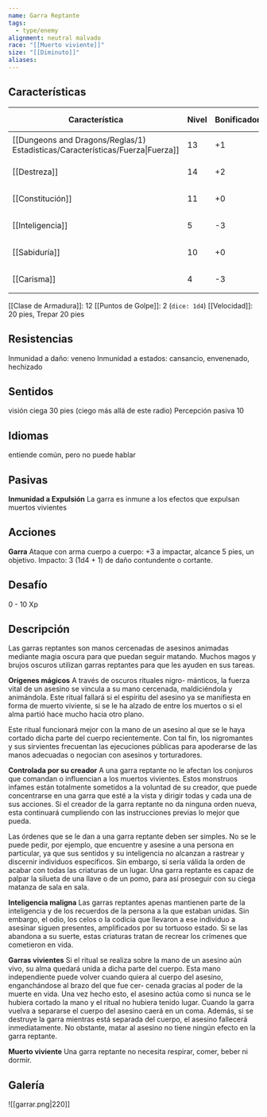 ```yaml
---
name: Garra Reptante
tags:
  - type/enemy
alignment: neutral malvado
race: "[[Muerto viviente]]"
size: "[[Diminuto]]"
aliases:
---
```


## Características

| Característica                                                                 | Nivel | Bonificador | Lanzar dado      |
| ------------------------------------------------------------------------------ | ----- | ----------- | ---------------- |
| [[Dungeons and Dragons/Reglas/1) Estadisticas/Características/Fuerza\|Fuerza]] | 13    | +1          | `dice: 1d20 + 0` |
| [[Destreza]]                                                                   | 14    | +2          | `dice: 1d20 + 0` |
| [[Constitución]]                                                               | 11    | +0          | `dice: 1d20 + 0` |
| [[Inteligencia]]                                                               | 5     | -3          | `dice: 1d20 + 0` |
| [[Sabiduría]]                                                                  | 10    | +0          | `dice: 1d20 + 0` |
| [[Carisma]]                                                                    | 4     | -3          | `dice: 1d20 + 0` |

[[Clase de Armadura]]: 12
[[Puntos de Golpe]]: 2 (`dice: 1d4`)
[[Velocidad]]: 20 pies, Trepar 20 pies

## Resistencias

Inmunidad a daño: veneno
Inmunidad a estados: cansancio, envenenado, hechizado

## Sentidos

visión ciega 30 pies (ciego más allá de este radio)
Percepción pasiva 10

## Idiomas

entiende común, pero no puede hablar

## Pasivas

**Inmunidad a Expulsión**
La garra es inmune a los efectos que
expulsan muertos vivientes

## Acciones

**Garra**
Ataque con arma cuerpo a cuerpo: +3 a impactar, alcance 5 pies, un objetivo. 
Impacto: 3 (1d4 + 1) de daño contundente o cortante.

## Desafío

0 - 10 Xp

## Descripción

Las garras reptantes son manos cercenadas de asesinos animadas mediante magia oscura para que puedan seguir matando. Muchos magos y brujos oscuros utilizan garras reptantes para que les ayuden en sus tareas.

**Orígenes mágicos**
A través de oscuros rituales nigro- mánticos, la fuerza vital de un asesino se vincula a su mano cercenada, maldiciéndola y animándola. Este ritual fallará si el espíritu del asesino ya se manifiesta en forma de muerto viviente, si se le ha alzado de entre los muertos o si el alma partió hace mucho hacia otro plano.

Este ritual funcionará mejor con la mano de un asesino al que se le haya cortado dicha parte del cuerpo recientemente. Con tal fin, los nigromantes y sus sirvientes frecuentan las ejecuciones públicas para apoderarse de las manos adecuadas o negocian con asesinos y torturadores.

**Controlada por su creador**
A una garra reptante no le afectan los conjuros que comandan o influencian a los muertos vivientes. Estos monstruos infames están totalmente sometidos a la voluntad de su creador, que puede concentrarse en una garra que esté a la vista y dirigir todas y cada una de sus acciones. Si el creador de la garra reptante no da ninguna orden nueva, esta continuará cumpliendo con las instrucciones previas lo mejor que pueda.

Las órdenes que se le dan a una garra reptante deben ser simples. No se le puede pedir, por ejemplo, que encuentre y asesine a una persona en particular, ya que sus sentidos y su inteligencia no alcanzan a rastrear y discernir individuos específicos. Sin embargo, sí sería válida la orden de acabar con todas las criaturas de un lugar. Una garra reptante es capaz de palpar la silueta de una llave o de un pomo, para así proseguir con su ciega matanza de sala en sala.

**Inteligencia maligna**
Las garras reptantes apenas mantienen parte de la inteligencia y de los recuerdos de la persona a la que estaban unidas. Sin embargo, el odio, los celos o la codicia que llevaron a ese individuo a asesinar siguen presentes, amplificados por su tortuoso estado. Si se las abandona a su suerte, estas criaturas tratan de recrear los crímenes que cometieron en vida.

**Garras vivientes**
Si el ritual se realiza sobre la mano de un asesino aún vivo, su alma quedará unida a dicha parte del cuerpo. Esta mano independiente puede volver cuando quiera al cuerpo del asesino, enganchándose al brazo del que fue cer- cenada gracias al poder de la muerte en vida. Una vez hecho esto, el asesino actúa como si nunca se le hubiera cortado la mano y el ritual no hubiera tenido lugar.
Cuando la garra vuelva a separarse el cuerpo del asesino caerá en un coma. Además, si se destruye la garra mientras está separada del cuerpo, el asesino fallecerá inmediatamente.
No obstante, matar al asesino no tiene ningún efecto en la garra reptante.

**Muerto viviente**
Una garra reptante no necesita respirar, comer, beber ni dormir.

## Galería

![[garrar.png|220]]